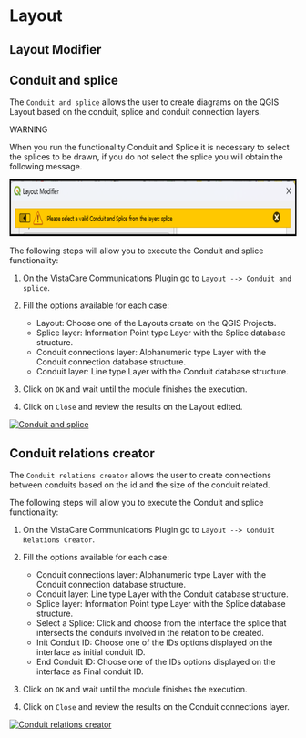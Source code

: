 # Layout

## Layout Modifier

## Conduit and splice

The `Conduit and splice` allows the user to create diagrams on the QGIS Layout based on the conduit, splice and conduit connection layers.

<div class="warning">
<p class="admonition-title">WARNING</p>
<p>When you run the functionality Conduit and Splice it is necessary to select the splices to be drawn, if you do not select the splice you will obtain the following message.</p>
</div>

<a class="" data-lightbox="Conduit and splice" href="_static/layout/alert_conduit_splice.png" title="Conduit and splice alert" data-title="Conduit and splice alert"><img src="_static/layout/alert_conduit_splice.png" class="align-center" width="800px" height="100px" alt="Conduit and splice alert">
</a>

The following steps will allow you to execute the Conduit and splice functionality:

1. On the VistaCare Communications Plugin go to `Layout --> Conduit and splice`.
2. Fill the options available for each case:

    * Layout: Choose one of the Layouts create on the QGIS Projects.
    * Splice layer: Information Point type Layer with the Splice database structure.
    * Conduit connections layer: Alphanumeric type Layer with the Conduit connection database structure.
    * Conduit layer: Line type Layer with the Conduit database structure.

3. Click on `OK` and wait until the module finishes the execution. 
4. Click on `Close` and review the results on the Layout edited.

<a class="" data-lightbox="Conduit and splice" href="_static/layout/conduit_splice.gif" title="Conduit and splice" data-title="Conduit and splice"><img src="_static/layout/conduit_splice.gif" class="align-center" width="800px" height="500px" alt="Conduit and splice">
</a>

## Conduit relations creator

The `Conduit relations creator` allows the user to create connections between conduits based on the id and the size of the conduit related.

The following steps will allow you to execute the Conduit and splice functionality:

1. On the VistaCare Communications Plugin go to `Layout --> Conduit Relations Creator`.
2. Fill the options available for each case:
    
    * Conduit connections layer: Alphanumeric type Layer with the Conduit connection database structure.
    * Conduit layer: Line type Layer with the Conduit database structure.
    * Splice layer: Information Point type Layer with the Splice database structure.
    * Select a Splice: Click and choose from the interface the splice that intersects the conduits involved in the relation to be created.
    * Init Conduit ID: Choose one of the IDs options displayed on the interface as initial conduit ID.
    * End Conduit ID: Choose one of the IDs options displayed on the interface as Final conduit ID.

3. Click on `OK` and wait until the module finishes the execution. 
4. Click on `Close` and review the results on the Conduit connections layer.

<a class="" data-lightbox="Conduit relations creator" href="_static/layout/conduit_connections.gif" title="Conduit relations creator" data-title="Conduit relations creator"><img src="_static/layout/conduit_connections.gif" class="align-center" width="800px" height="500px" alt="Conduit relations creator">
</a>